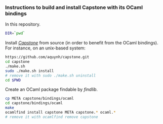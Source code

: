### Instructions to build and install Capstone with its OCaml bindings

In this repository.

```bash
DIR=`pwd`
```

Install [_Capstone_](https://github.com/aquynh/capstone.git) from
source (in order to benefit from the OCaml bindings). For instance, on
an unix-based system:

```bash
https://github.com/aquynh/capstone.git
cd capstone
./make.sh
sudo ./make.sh install
# remove it with sudo ./make.sh uninstall
cd $PWD
```

Create an OCaml package findable by _findlib_.

```bash
cp META capstone/bindings/ocaml
cd capstone/bindings/ocaml
make
ocamlfind install capstone META capstone.* ocaml.*
# remove it with ocamlfind remove capstone
```
